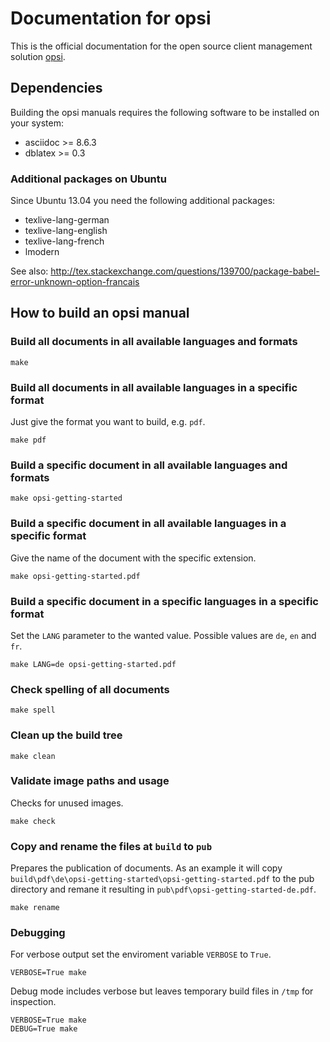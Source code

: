 # Documentation for opsi

This is the official documentation for the open source client management solution [opsi](http://www.opsi.org/).

## Dependencies

Building the opsi manuals requires the following software to be installed on your system:

* asciidoc >= 8.6.3
* dblatex  >= 0.3

### Additional packages on Ubuntu

Since Ubuntu 13.04 you need the following additional packages:
* texlive-lang-german
* texlive-lang-english
* texlive-lang-french
* lmodern

See also:
http://tex.stackexchange.com/questions/139700/package-babel-error-unknown-option-francais

## How to build an opsi manual

### Build all documents in all available languages and formats

``` shell
make
```

### Build all documents in all available languages in a specific format

Just give the format you want to build, e.g. `pdf`.

``` shell
make pdf
```

### Build a specific document in all available languages and formats

``` shell
make opsi-getting-started
```

### Build a specific document in all available languages in a specific format

Give the name of the document with the specific extension.

``` shell
make opsi-getting-started.pdf
```

### Build a specific document in a specific languages in a specific format

Set the `LANG` parameter to the wanted value.
Possible values are `de`, `en` and `fr`.

``` shell
make LANG=de opsi-getting-started.pdf
```

### Check spelling of all documents

``` shell
make spell
```

### Clean up the build tree

``` shell
make clean
```

### Validate image paths and usage

Checks for unused images.

``` shell
make check
```

### Copy and rename the files at `build` to `pub`

Prepares the publication of documents.
As an example it will copy `build\pdf\de\opsi-getting-started\opsi-getting-started.pdf` to the pub directory and remane it resulting in `pub\pdf\opsi-getting-started-de.pdf`.

``` shell
make rename
```

### Debugging

For verbose output set the enviroment variable `VERBOSE` to `True`.

``` shell
VERBOSE=True make
```

Debug mode includes verbose but leaves temporary build files in `/tmp` for inspection.

``` shell
VERBOSE=True make
DEBUG=True make
```
